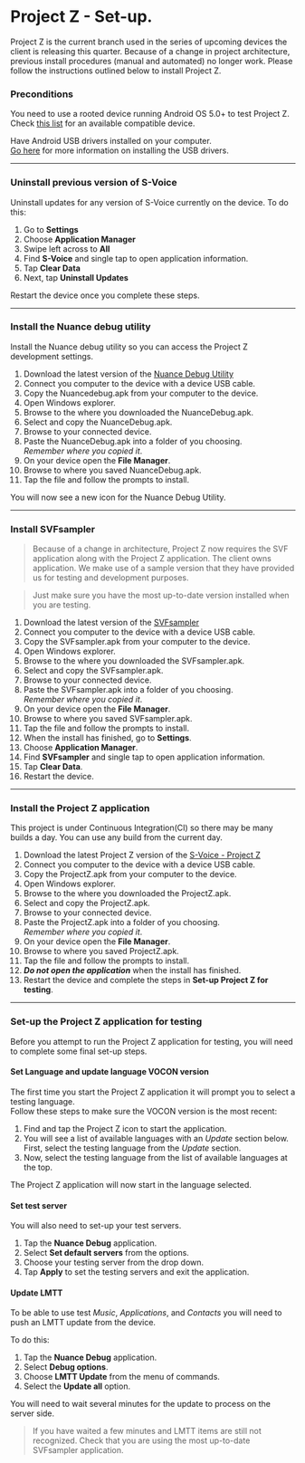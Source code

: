 # Project Z - Set-up.
Project Z is the current branch used in the series of upcoming devices the client is releasing this quarter. Because of a change in project architecture, previous install procedures (manual and automated) no longer work. Please follow the instructions outlined below to install Project Z.

### Preconditions
You need to use a rooted device running Android OS 5.0+ to test Project Z. Check [this list](#) for an available compatible device. 

Have Android USB drivers installed on your computer.  
[Go here](http://developer.android.com/sdk/win-usb.html) for more information on installing the USB drivers.

---
### Uninstall previous version of S-Voice
Uninstall updates for any version of S-Voice currently on the device.
To do this:

1. Go to **Settings**
2. Choose **Application Manager**
3. Swipe left across to **All**
4. Find **S-Voice** and single tap to open application information.
5. Tap **Clear Data**
6. Next, tap **Uninstall Updates**

Restart the device once you complete these steps.

---
### Install the Nuance debug utility
Install the Nuance debug utility so you can access the Project Z development settings.

1. Download the latest version of the [Nuance Debug Utility](#)
2. Connect you computer to the device with a device USB cable.
3. Copy the Nuancedebug.apk from your computer to the device.
  1. Open Windows explorer.
  2. Browse to the where you downloaded the NuanceDebug.apk.
  3. Select and copy the NuanceDebug.apk.
  4. Browse to your connected device.
  5. Paste the NuanceDebug.apk into a folder of you choosing.  
     *Remember where you copied it*.
4. On your device open the **File Manager**.
5. Browse to where you saved NuanceDebug.apk.
6. Tap the file and follow the prompts to install.

You will now see a new icon for the Nuance Debug Utility.

---
### Install SVFsampler
>Because of a change in architecture, Project Z now requires the SVF application along with the Project Z application. The client owns application. We make use of a sample version that they have provided us for testing and development purposes.

>Just make sure you have the most up-to-date version installed when you are testing.

1. Download the latest version of the [SVFsampler](#)
2. Connect you computer to the device with a device USB cable.
3. Copy the SVFsampler.apk from your computer to the device.
  1. Open Windows explorer.
  2. Browse to the where you downloaded the SVFsampler.apk.
  3. Select and copy the SVFsampler.apk.
  4. Browse to your connected device.
  5. Paste the SVFsampler.apk into a folder of you choosing.  
     *Remember where you copied it*.
4. On your device open the **File Manager**.
5. Browse to where you saved SVFsampler.apk.
6. Tap the file and follow the prompts to install.
7.  When the install has finished,  go to **Settings**.
8. Choose **Application Manager**.
9. Find **SVFsampler** and single tap to open application information.
10. Tap **Clear Data**.
11. Restart the device.

---
### Install the Project Z application
This project is under Continuous Integration(CI) so there may be many builds a day. You can use any build from the current day.

1. Download the latest Project Z version of the [S-Voice - Project Z](#)
2. Connect you computer to the device with a device USB cable.
3. Copy the ProjectZ.apk from your computer to the device.
  1. Open Windows explorer.
  2. Browse to the where you downloaded the ProjectZ.apk.
  3. Select and copy the ProjectZ.apk.
  4. Browse to your connected device.
  5. Paste the ProjectZ.apk into a folder of you choosing.  
     *Remember where you copied it*.
4. On your device open the **File Manager**.
5. Browse to where you saved ProjectZ.apk.
6. Tap the file and follow the prompts to install.
7.  ***Do not open the application***  when the install has finished.
8. Restart the device and complete the steps in **Set-up Project Z for testing**.

---
### Set-up the Project Z application for testing
Before you attempt to run the Project Z application for testing, you will need to complete some final set-up steps.
#### Set Language and update language VOCON version
The first time you start the Project Z application it will prompt you to select a testing language.  
Follow these steps to make sure the VOCON version is the most recent:  

1. Find and tap the Project Z icon to start the application.
2. You will see a list of available languages with an *Update* section below. First, select the testing language from the *Update* section.
3. Now, select the testing language from the list of available languages at the top.

The Project Z application will now start in the language selected.

#### Set test server
You will also need to set-up your test servers.

1. Tap the **Nuance Debug** application.
2. Select **Set default servers** from the options.
3. Choose your testing server from the drop down.
4. Tap **Apply** to set the testing servers and exit the application.

#### Update LMTT
To be able to use test *Music*, *Applications*, and *Contacts* you will need to push an LMTT update from the device.   

To do this:

1. Tap the **Nuance Debug** application.
2. Select **Debug options**.
3. Choose **LMTT Update** from the menu of commands.
4. Select the **Update all** option.

You will need to wait several minutes for the update to process on the server side.
>If you have waited a few minutes and LMTT items are still not recognized. Check that you are using the most up-to-date SVFsampler application.
